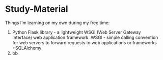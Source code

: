 # Study-Material

Things I'm learning on my own during my free time:

1. Python Flask library - a lightweight WSGI (Web Server Gateway Interface) web application framework.
  WSGI -  simple calling convention for web servers to forward requests to web applications or frameworks
   +SQLAlchemy
2. bb
